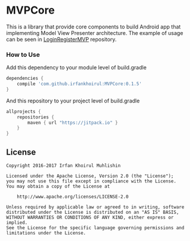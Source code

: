# MVPCore

This is a library that provide core components to build Android app that implementing Model View Presenter architecture. The example of usage can be seen in [LoginRegisterMVP](https://github.com/irfankhoirul/LoginRegisterMVP) repository.

### How to Use

Add this dependency to your module level of build.gradle
```groovy
dependencies {
    compile 'com.github.irfankhoirul:MVPCore:0.1.5'
}
```

And this repository to your project level of build.gradle 
```groovy
allprojects {
    repositories {
        maven { url "https://jitpack.io" }
    }
}
```


## License

    Copyright 2016-2017 Irfan Khoirul Muhlishin

    Licensed under the Apache License, Version 2.0 (the "License");
    you may not use this file except in compliance with the License.
    You may obtain a copy of the License at

        http://www.apache.org/licenses/LICENSE-2.0

    Unless required by applicable law or agreed to in writing, software
    distributed under the License is distributed on an "AS IS" BASIS,
    WITHOUT WARRANTIES OR CONDITIONS OF ANY KIND, either express or implied.
    See the License for the specific language governing permissions and
    limitations under the License.